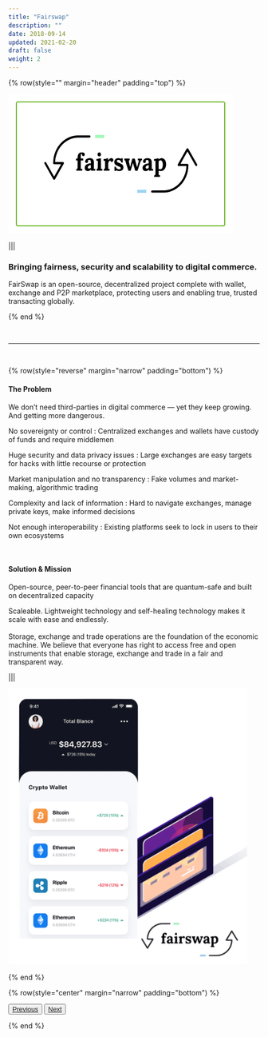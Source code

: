 ```yaml
---
title: "Fairswap"
description: ""
date: 2018-09-14
updated: 2021-02-20
draft: false
weight: 2
---
```


<div class="container mx-auto">

{% row(style="" margin="header" padding="top") %}

![Image](./img/fairswap.png#mx-auto)

|||

### Bringing fairness, security and scalability to digital commerce.

FairSwap is an open-source, decentralized project complete with wallet, exchange and P2P marketplace, protecting users and enabling true, trusted transacting globally.




{% end %}

<br>

<hr>

<br>


{% row(style="reverse" margin="narrow" padding="bottom") %}

#### The Problem

<p class="text-base">We don’t need third-parties in digital commerce — yet they keep growing. And getting more dangerous.</p>

<p class="text-base"><spain class="font-bold">No sovereignty or control :</spain> Centralized exchanges and wallets have custody of funds and require middlemen</p>

<p class="text-base"><spain class="font-bold">Huge security and data privacy issues :</spain> Large exchanges are easy targets for hacks with little recourse or protection</p>

<p class="text-base"><spain class="font-bold">Market manipulation and no transparency :</spain> Fake volumes and market-making, algorithmic trading</p>

<p class="text-base"><spain class="font-bold">Complexity and lack of information :</spain> Hard to navigate exchanges, manage private keys, make informed decisions</p>

<p class="text-base"><spain class="font-bold">Not enough interoperability :</spain> Existing platforms seek to lock in users to their own ecosystems</p>

<br>

#### Solution & Mission

<p class="text-base">Open-source, peer-to-peer financial tools that are quantum-safe and built on decentralized capacity</p>



<p class="text-base"><spain class="font-bold">Scaleable.</spain> Lightweight technology and self-healing technology makes it scale with ease and endlessly.<br><br>Storage, exchange and trade operations are the foundation of the economic machine. We believe that everyone has right to access free and open instruments that enable storage, exchange and trade in a fair and transparent way. </p>



|||

![Image](./img/swapimage.png#mx-auto)


{% end %}

{% row(style="center" margin="narrow" padding="bottom") %}

<button>[Previous](/projects/wavetwo/tft)</button>
<button>[Next](/projects/wavetwo/mazraa)</button>

{% end %}

</div>

